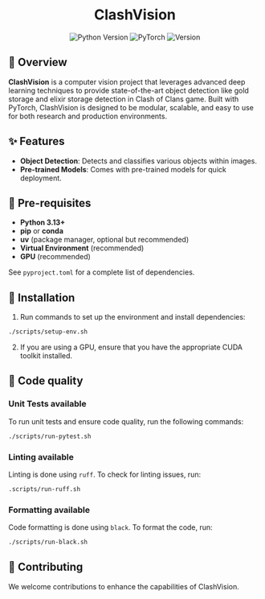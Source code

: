 <div align="center">
  <h1>ClashVision</h1>
</div>

<div align="center">
  <img src="https://img.shields.io/badge/Python-3.13%2B-blue?style=for-the-badge&logo=python&logoColor=white" alt="Python Version" />
  <img src="https://img.shields.io/badge/PyTorch-EE4C2C?style=for-the-badge&logo=pytorch&logoColor=white" alt="PyTorch" />
  <img src="https://img.shields.io/badge/Version-1.0.0-success?style=for-the-badge" alt="Version" />
</div>

## 📖 Overview

**ClashVision** is a computer vision project that leverages advanced deep learning techniques to provide
state-of-the-art object detection like gold storage and elixir storage detection in Clash of Clans game.
Built with PyTorch, ClashVision is designed to be modular, scalable, and easy to use for both research and production
environments.

## ✨ Features

- **Object Detection**: Detects and classifies various objects within images.
- **Pre-trained Models**: Comes with pre-trained models for quick deployment.

## 🔧 Pre-requisites

- **Python 3.13+**
- **pip** or **conda**
- **uv** (package manager, optional but recommended)
- **Virtual Environment** (recommended)
- **GPU** (recommended)

See `pyproject.toml` for a complete list of dependencies.

## 🚀 Installation

1. Run commands to set up the environment and install dependencies:

```bash
./scripts/setup-env.sh
```

2. If you are using a GPU, ensure that you have the appropriate CUDA toolkit installed.

## 🧪 Code quality

### Unit Tests available

To run unit tests and ensure code quality, run the following commands:

```bash
./scripts/run-pytest.sh
```

### Linting available

Linting is done using `ruff`. To check for linting issues, run:

```bash
.scripts/run-ruff.sh
```

### Formatting available

Code formatting is done using `black`. To format the code, run:

```bash
./scripts/run-black.sh
```

## 🤝 Contributing

We welcome contributions to enhance the capabilities of ClashVision.